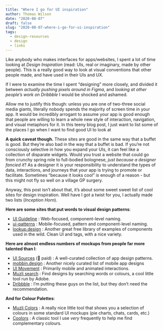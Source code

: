 ```yaml
---
title: "Where I go for UI inspiration"
author: Thomas Wilson
date: "2020-08-07"
draft: false
slug: "2020-08-07-where-i-go-for-ui-inspiration"
tags:
  - design-resources
  - design
  - links
---
```


Like anybody who makes interfaces for apps/websites, I spent a lot of time looking at _Design Inspiration_ (read: UIs, real or imaginary, made by other people). This is a really good way to look at visual conventions that other people made, and have used in their UIs and UX.

If I were to examine the time I spent “designing” more closely, and divided it between _actually pushing pixels around in Figma_, and _looking at other people’s work on Dribbble_ I would be shocked and ashamed.

Allow me to justify this though: unless you are one of two-three social media giants, literally nobody spends the majority of screen time in your app. It would be incredibly arrogant to assume your app is good enough that people are willing to learn a whole new style of interaction, navigation, and visual metaphors for it.
In this teeny blog post, I just want to list some of the places I go when I want to find good UI to look at

**A quick caveat though.** These sites are good in the same way that a buffet is good. But they’re also bad in the way that a buffet is bad. If you’re not consciously selective in how you expand your UIs, it can feel like a collection of disparate widgets. Would you trust a website that could go from crunchy spring role to full-bodied bolognese, _just because a designer fancied it_? As a designer it is your responsibility to understand the types of data, interactions, and journeys that your app is trying to promote or facilitate. Sometimes “because it looks cool” _is_ enough of a reason - but this might not fly so well on a village GP surgery.

Anyway, this post isn’t about that, it’s about some sweet sweet list of cool sites for design inspiration. Well have I got a twist for you, I actually made two lists (_Inception Horn_).

**Here are some sites that put words to visual design patterns**:

- [UI Guideline](https://www.uiguideline.com/) : Web-focused, component-level naming.
- [ui-patterns](https://ui-patterns.com/patterns) : Mobile-focused, pattern and component-level naming.
- [lookup.design](https://lookup.design) : Another great free library of examples of components used in the wild. Clean UI and tags, with a nice variety.

**Here are almost endless numbers of mockups from people far more talented than I**:

- [UI Sources](https://www.uisources.com/) (💸 paid) : A well-curated collection of app design patterns.
- [mobbin.design](https://mobbin.design/) : Another nicely curated list of mobile app designs
- [UI Movement](https://uimovement.com/) : Primarily mobile and animated interactions.
- [Muzli search](https://search.muz.li/) : Find designs by searching words or colours, a cool little tool run by Adobe.
- [Dribbble](https://dribbble.com/) : I’m putting these guys on the list, but they don’t need the recommendation.

**And for Colour Palettes**:

- [Muzli Colors](https://colors.muz.li/) : A really nice little tool that shows you a selection of colours in some standard UI mockups (pie charts, chats, cards, etc.)
- [Coolors](https://coolors.co/) : A classic tool I use _very_ frequently to help me find complementary colours.
